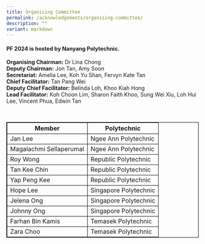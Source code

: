 ```yaml
---
title: Organising Committee
permalink: /acknowledgements/organising-committee/
description: ""
variant: markdown
---
```

#### **PF 2024 is hosted by Nanyang Polytechnic.**

**Organising Chairman:** Dr Lina Chong<br>
**Deputy Chairman:** Jon Tan, Amy Soon<br>
**Secretariat:** Amelia Lee, Koh Yu Shan, Fervyn Kate Tan<br>
**Chief Facilitator:** Tan Pang Wei<br>
**Deputy Chief Facilitator:** Belinda Loh, Khoo Kiah Hong<br>
**Lead Facilitator:** Koh Choon Lim, Sharon Faith Khoo, Sung Wei Xiu, Loh Hui Lee, Vincent Phua, Edwin Tan<br>

<br>
<style>
table, th, td {
  border:1px solid black;
}
</style>

<table style="width:100%">
  <tbody><tr>
    <th>Member</th>
    <th>Polytechnic</th>
  </tr>
		<tr>
    <td>Jan Lee</td>
    <td>Ngee Ann Polytechnic</td>
  </tr>
  <tr>
		<td>Magalachmi Sellaperumal</td>
    <td>Ngee Ann Polytechnic</td>
  </tr>
		<tr>
			<td>Roy Wong</td>
			<td>Republic Polytechnic</td>
  </tr>
		<tr>
			<td>Tan Kee Chin</td>
    <td>Republic Polytechnic</td>
  </tr>
				<tr>
			<td>Yap Peng Kee</td>
    <td>Republic Polytechnic</td>
  </tr>
  <tr>
		<td>Hope Lee</td>
    <td>Singapore Polytechnic</td>
  </tr>
  <tr>
			<td>Jelena Ong</td>
    <td>Singapore Polytechnic</td>
</tr>
		  <tr>
			<td>Johnny Ong</td>
    <td>Singapore Polytechnic</td>
</tr>
	  <tr>
    <td>Farhan Bin Kamis</td>
    <td>Temasek Polytechnic</td>
  </tr>
  <tr>
    <td>Zara Choo</td>
    <td>Temasek Polytechnic</td>
  </tr>
	</tbody></table>